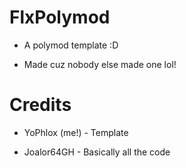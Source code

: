 # FlxPolymod

* A polymod template :D

* Made cuz nobody else made one lol!

# Credits

* YoPhlox (me!) - Template

* Joalor64GH - Basically all the code
